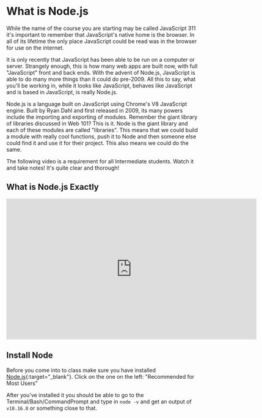 # What is Node.js

While the name of the course you are starting may be called JavaScript 311 it's important to remember that JavaScript's native home is the browser. In all of its lifetime the only place JavaScript could be read was in the browser for use on the internet.

It is only recently that JavaScript has been able to be run on a computer or server. Strangely enough, this is how many web apps are built now, with full "JavaScript" front and back ends. With the advent of Node.js, JavaScript is able to do many more things than it could do pre-2009. All this to say, what you'll be working in, while it looks like JavaScript, behaves like JavaScript and is based in JavaScript, is really Node.js.

Node.js is a language built on JavaScript using Chrome's V8 JavaScript engine. Built by Ryan Dahl and first released in 2009, its many powers include the importing and exporting of modules. Remember the giant library of libraries discussed in Web 101? This is it. Node is the giant library and each of these modules are called "libraries". This means that we could build a module with really cool functions, push it to Node and then someone else could find it and use it for their project. This also means we could do the same.

The following video is a requirement for all Intermediate students. Watch it and take notes! It's quite clear and thorough!

## What is Node.js Exactly

<!-- !Video Content: LearnCode.Academy - What is Node.js Exactly? -->
<iframe width="655" height="368" src="https://www.youtube.com/embed/pU9Q6oiQNd0" title="YouTube video player" frameborder="0" allow="accelerometer; autoplay; clipboard-write; encrypted-media; gyroscope; picture-in-picture" allowfullscreen></iframe>

## Install Node

Before you come into to class make sure you have installed [Node.js](https://nodejs.org/en/){:target="_blank"}. Click on the one on the left: "Recommended for Most Users"

After you've installed it you should be able to go to the Terminal/Bash/CommandPrompt and type in `node -v` and get an output of `v10.16.0` or something close to that.